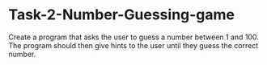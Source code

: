 # Task-2-Number-Guessing-game
Create a program that asks the user to guess a  number between 1 and 100. The program  should then give hints to the user until they  guess the correct number.
